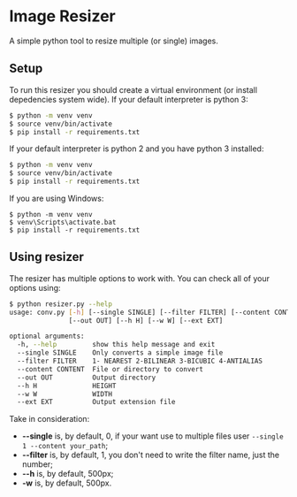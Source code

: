 # Image Resizer
A simple python tool to resize multiple (or single) images.

## Setup
To run this resizer you should create a virtual environment (or install depedencies system wide).
If your default interpreter is python 3:
```bash
$ python -m venv venv
$ source venv/bin/activate
$ pip install -r requirements.txt
```
If your default interpreter is python 2 and you have python 3 installed:
```bash
$ python -m venv venv
$ source venv/bin/activate
$ pip install -r requirements.txt
```
If you are using Windows:
```shell
$ python -m venv venv
$ venv\Scripts\activate.bat
$ pip install -r requirements.txt
```

## Using resizer
The resizer has multiple options to work with.
You can check all of your options using:
```bash
$ python resizer.py --help
usage: conv.py [-h] [--single SINGLE] [--filter FILTER] [--content CONTENT]
               [--out OUT] [--h H] [--w W] [--ext EXT]

optional arguments:
  -h, --help         show this help message and exit
  --single SINGLE    Only converts a simple image file
  --filter FILTER    1- NEAREST 2-BILINEAR 3-BICUBIC 4-ANTIALIAS
  --content CONTENT  File or directory to convert
  --out OUT          Output directory
  --h H              HEIGHT
  --w W              WIDTH
  --ext EXT          Output extension file

```
Take in consideration:
* **--single** is, by default, 0, if your want use to multiple files user `--single 1 --content your_path`;
* **--filter** is, by default, 1,  you don't need to write the filter name, just the number;
* **--h** is, by default, 500px;
* **-w** is, by default, 500px.
